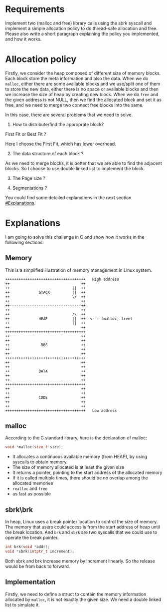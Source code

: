 # Requirements

Implement two (malloc and free) library calls using the sbrk syscall and implement 
a simple allocation policy to do thread-safe allocation and free. Please also write 
a short paragraph explaining the policy you implemented, and how it works.


# Allocation policy

Firstly, we consider the heap composed of different size of memory blocks. Each block
store the meta information and also the data. When we do `malloc`, either there are some
available blocks and we use/split one of them to store the new data, either there is
no space or available blocks and then we increase the size of heap by creating new block.
When we do `free` and the given address is not NULL, then we find the allocated block and
set it as free, and we need to merge two connect free blocks into the same.

In this case, there are several problems that we need to solve.

1. How to distribute/find the approprate block?

First Fit or Best Fit ?

Here I choose the First Fit, which has lower overhead.

2. The data structure of each block ?

As we need to merge blocks, it is better that we are able to find the adjacent blocks.
So I choose to use double linked list to implement the block.

3. The Page size ?

4. Segmentations ?


You could find some detailed explanations in the next section [#Explanations](here).

# Explanations

I am going to solve this challenge in C and show how it works in the following sections.

## Memory

This is a simplified illustration of memory management in Linux system.

```
++++++++++++++++++++++++++++++++++++   High address
++                                ++
++                            ||  ++
++             STACK          ||  ++
++                            \/  ++
++                                ++
++--------------------------------++
++                                ++
++                            /\  ++
++             HEAP           ||  ++  <--- (malloc, free)
++                            ||  ++
++                                ++
++++++++++++++++++++++++++++++++++++
++                                ++
++                                ++
++              BBS               ++
++                                ++
++                                ++
++++++++++++++++++++++++++++++++++++
++                                ++
++                                ++
++             DATA               ++
++                                ++
++                                ++
++++++++++++++++++++++++++++++++++++
++                                ++
++                                ++
++             CODE               ++
++                                ++
++                                ++
++++++++++++++++++++++++++++++++++++   Low address
```


## malloc

According to the C standard library, here is the declaration of malloc:

```C
void *malloc(size_t size);
```

- It allocates a continuous available memory (from HEAP), by using syscalls to obtain memory.
- The size of memory allocated is at least the given size
- It returns a pointer, pointing to the start address of the allocated memory
- If it is called multiple times, there should be no overlap among the allocated memories
- `realloc` and `free`
- as fast as possible

## sbrk\brk

In heap, Linux uses a break pointer location to control the size of memory.
The memory that users could access is from the start address of heap until the break location.
And `brk` and `sbrk` are two syscalls that we could use to operate the break pointer.

```C
int brk(void *addr);
void *sbrk(intptr_t increment);
```

Both sbrk and brk increase memory by increment linearly. So the release would be from back to 
forward.

## Implementation


Firstly, we need to define a struct to contain the memory information allocated by `malloc`,
it is not exactly the given size. We need a double linked list to simulate it.











